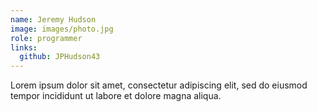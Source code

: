 ```yaml
---
name: Jeremy Hudson
image: images/photo.jpg
role: programmer
links:
  github: JPHudson43
---
```


Lorem ipsum dolor sit amet, consectetur adipiscing elit, sed do eiusmod tempor incididunt ut labore et dolore magna aliqua.
